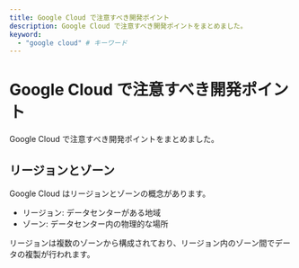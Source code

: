 ```yaml
---
title: Google Cloud で注意すべき開発ポイント
description: Google Cloud で注意すべき開発ポイントをまとめました。
keyword:
  - "google cloud" # キーワード
---
```


# Google Cloud で注意すべき開発ポイント

Google Cloud で注意すべき開発ポイントをまとめました。

## リージョンとゾーン

Google Cloud はリージョンとゾーンの概念があります。

- リージョン: データセンターがある地域
- ゾーン: データセンター内の物理的な場所

リージョンは複数のゾーンから構成されており、リージョン内のゾーン間でデータの複製が行われます。
